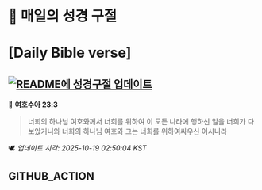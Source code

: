 # 🙏 매일의 성경 구절
# [Daily Bible verse]
## [![README에 성경구절 업데이트](https://github.com/DONGSUKA/first_test/actions/workflows/update-readme-bible.yml/badge.svg)](https://github.com/DONGSUKA/first_test/actions/workflows/update-readme-bible.yml)
<!-- START_BIBLE_VERSE -->
📖 **여호수아 23:3**
> 너희의 하나님 여호와께서 너희를 위하여 이 모든 나라에 행하신 일을 너희가 다 보았거니와 너희의 하나님 여호와 그는 너희를 위하여싸우신 이시니라

🕊️ _업데이트 시각: 2025-10-19 02:50:04 KST_
  <!-- END_BIBLE_VERSE -->
## GITHUB_ACTION
